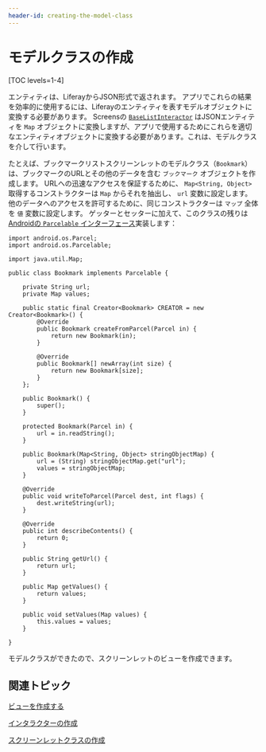 ```yaml
---
header-id: creating-the-model-class
---
```


# モデルクラスの作成

[TOC levels=1-4]

エンティティは、LiferayからJSON形式で返されます。 アプリでこれらの結果を効率的に使用するには、Liferayのエンティティを表すモデルオブジェクトに変換する必要があります。 Screensの [`BaseListInteractor`](https://github.com/liferay/liferay-screens/blob/master/android/library/src/main/java/com/liferay/mobile/screens/base/list/interactor/BaseListInteractor.java) はJSONエンティティを `Map` オブジェクトに変換しますが、アプリで使用するためにこれらを適切なエンティティオブジェクトに変換する必要があります。これは、モデルクラスを介して行います。

たとえば、ブックマークリストスクリーンレットのモデルクラス（`Bookmark`）は、ブックマークのURLとその他のデータを含む `ブックマーク` オブジェクトを作成します。 URLへの迅速なアクセスを保証するために、 `Map<String, Object>` 取得するコンストラクターは `Map` からそれを抽出し、 `url` 変数に設定します。 他のデータへのアクセスを許可するために、同じコンストラクターは `マップ` 全体を `値` 変数に設定します。 ゲッターとセッターに加えて、このクラスの残りは [Androidの `Parcelable` インターフェース](https://developer.android.com/reference/android/os/Parcelable.html)実装します：

    import android.os.Parcel;
    import android.os.Parcelable;
    
    import java.util.Map;
    
    public class Bookmark implements Parcelable {
    
        private String url;
        private Map values;
    
        public static final Creator<Bookmark> CREATOR = new Creator<Bookmark>() {
            @Override
            public Bookmark createFromParcel(Parcel in) {
                return new Bookmark(in);
            }
    
            @Override
            public Bookmark[] newArray(int size) {
                return new Bookmark[size];
            }
        };
    
        public Bookmark() {
            super();
        }
    
        protected Bookmark(Parcel in) {
            url = in.readString();
        }
    
        public Bookmark(Map<String, Object> stringObjectMap) {
            url = (String) stringObjectMap.get("url");
            values = stringObjectMap;
        }
    
        @Override
        public void writeToParcel(Parcel dest, int flags) {
            dest.writeString(url);
        }
    
        @Override
        public int describeContents() {
            return 0;
        }
    
        public String getUrl() {
            return url;
        }
    
        public Map getValues() {
            return values;
        }
    
        public void setValues(Map values) {
            this.values = values;
        }
    
    }

モデルクラスができたので、スクリーンレットのビューを作成できます。

## 関連トピック

[ビューを作成する](/docs/7-1/tutorials/-/knowledge_base/t/creating-the-view)

[インタラクターの作成](/docs/7-1/tutorials/-/knowledge_base/t/creating-the-interactor-0)

[スクリーンレットクラスの作成](/docs/7-1/tutorials/-/knowledge_base/t/creating-the-screenlet-class-0)
